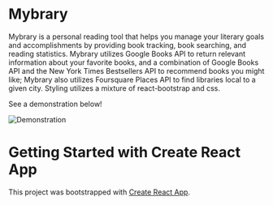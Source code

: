 # Mybrary

Mybrary is a personal reading tool that helps you manage your literary goals and accomplishments by providing book tracking, book searching, and reading statistics.
Mybrary utilizes Google Books API to return relevant information about your favorite books, and a combination of Google Books API and the New York Times Bestsellers API to recommend books you might like; Mybrary also utilizes Foursquare Places API to find libraries local to a given city. Styling utilizes a mixture of react-bootstrap and css.

See a demonstration below!

![Demonstration](public/My_video.gif)

# Getting Started with Create React App

This project was bootstrapped with [Create React App](https://github.com/facebook/create-react-app).
